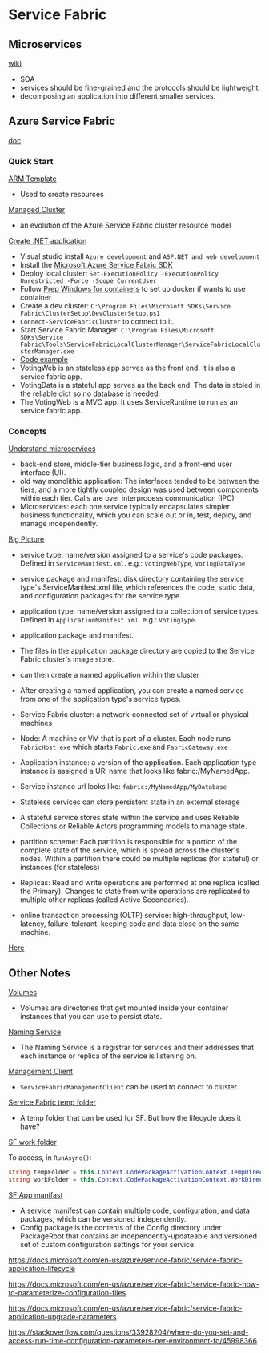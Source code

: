# Service Fabric

## Microservices

[wiki](https://en.wikipedia.org/wiki/Microservices)

- SOA
- services should be fine-grained and the protocols should be lightweight.
- decomposing an application into different smaller services.

## Azure Service Fabric

[doc](https://docs.microsoft.com/en-us/azure/service-fabric/service-fabric-overview)

### Quick Start

[ARM Template](https://docs.microsoft.com/en-us/azure/service-fabric/quickstart-cluster-template)

- Used to create resources

[Managed Cluster](https://docs.microsoft.com/en-us/azure/service-fabric/quickstart-managed-cluster-template)

- an evolution of the Azure Service Fabric cluster resource model

[Create .NET application](https://docs.microsoft.com/en-us/azure/service-fabric/service-fabric-quickstart-dotnet)

- Visual studio install `Azure development` and `ASP.NET and web development`
- Install the [Microsoft Azure Service Fabric SDK](https://www.microsoft.com/web/handlers/webpi.ashx?command=getinstallerredirect&appid=MicrosoftAzure-ServiceFabric-CoreSDK)
- Deploy local cluster: `Set-ExecutionPolicy -ExecutionPolicy Unrestricted -Force -Scope CurrentUser`
- Follow [Prep Windows for containers](https://docs.microsoft.com/en-us/virtualization/windowscontainers/quick-start/set-up-environment?tabs=Windows-10) to set up docker if wants to use container
- Create a dev cluster: `C:\Program Files\Microsoft SDKs\Service Fabric\ClusterSetup\DevClusterSetup.ps1`
- `Connect-ServiceFabricCluster` to connect to it.
- Start Service Fabric Manager: `C:\Program Files\Microsoft SDKs\Service Fabric\Tools\ServiceFabricLocalClusterManager\ServiceFabricLocalClusterManager.exe`
- [Code example](https://github.com/Azure-Samples/service-fabric-dotnet-quickstart)
- VotingWeb is an stateless app serves as the front end. It is also a service fabric app.
- VotingData is a stateful app serves as the back end. The data is stoled in the reliable dict so no database is needed.
- The VotingWeb is a MVC app. It uses ServiceRuntime to run as an service fabric app.

### Concepts

[Understand microservices](https://docs.microsoft.com/en-us/azure/service-fabric/service-fabric-overview-microservices)

- back-end store, middle-tier business logic, and a front-end user interface (UI).
- old way monolithic application: The interfaces tended to be between the tiers, and a more tightly coupled design was used between components within each tier. Calls are over interprocess communication (IPC)
- Microservices: each one service typically encapsulates simpler business functionality, which you can scale out or in, test, deploy, and manage independently.

[Big Picture](https://docs.microsoft.com/en-us/azure/service-fabric/service-fabric-content-roadmap)

- service type: name/version assigned to a service's code packages. Defined in `ServiceManifest.xml`. e.g.: `VotingWebType`, `VotingDataType`
- service package and manifest: disk directory containing the service type's ServiceManifest.xml file, which references the code, static data, and configuration packages for the service type.
- application type: name/version assigned to a collection of service types. Defined in `ApplicationManifest.xml`. e.g.: `VotingType`.
- application package and manifest.
- The files in the application package directory are copied to the Service Fabric cluster's image store.
- can then create a named application within the cluster
- After creating a named application, you can create a named service from one of the application type's service types.

- Service Fabric cluster: a network-connected set of virtual or physical machines
- Node: A machine or VM that is part of a cluster. Each node runs `FabricHost.exe` which starts `Fabric.exe` and `FabricGateway.exe`
- Application instance: a version of the application. Each application type instance is assigned a URI name that looks like fabric:/MyNamedApp.
- Service instance url looks like: `fabric:/MyNamedApp/MyDatabase`
- Stateless services can store persistent state in an external storage
- A stateful service stores state within the service and uses Reliable Collections or Reliable Actors programming models to manage state.
- partition scheme: Each partition is responsible for a portion of the complete state of the service, which is spread across the cluster's nodes. Within a partition there could be multiple replicas (for stateful) or instances (for stateless)
- Replicas: Read and write operations are performed at one replica (called the Primary). Changes to state from write operations are replicated to multiple other replicas (called Active Secondaries).

- online transaction processing (OLTP) service: high-throughput, low-latency, failure-tolerant. keeping code and data close on the same machine.

[Here](https://docs.microsoft.com/en-us/azure/service-fabric/service-fabric-content-roadmap#supported-programming-models)

## Other Notes

[Volumes](https://docs.microsoft.com/en-us/azure/service-fabric-mesh/service-fabric-mesh-storing-state#volumes)

- Volumes are directories that get mounted inside your container instances that you can use to persist state.

[Naming Service](https://docs.microsoft.com/en-us/azure/service-fabric/service-fabric-reliable-services-communication)

- The Naming Service is a registrar for services and their addresses that each instance or replica of the service is listening on.

[Management Client](https://docs.microsoft.com/en-us/python/api/azure-mgmt-servicefabric/azure.mgmt.servicefabric.ServiceFabricManagementClient?view=azure-python)

- `ServiceFabricManagementClient` can be used to connect to cluster.

[Service Fabric temp folder](https://docs.microsoft.com/en-us/dotnet/api/system.fabric.codepackageactivationcontext.tempdirectory?view=azure-dotnet)

- A temp folder that can be used for SF. But how the lifecycle does it have?

[SF work folder](https://social.msdn.microsoft.com/Forums/sqlserver/en-US/3d7b0d30-b084-4253-9a3e-49f9f1b9c1b2/how-do-i-get-files-into-the-work-directory-of-a-stateless-service?forum=AzureServiceFabric)

To access, in `RunAsync()`:

```C#
string tempFolder = this.Context.CodePackageActivationContext.TempDirectory;
string workFolder = this.Context.CodePackageActivationContext.WorkDirectory;
```

[SF App manifast](https://docs.microsoft.com/en-us/azure/service-fabric/service-fabric-application-and-service-manifests)

- A service manifest can contain multiple code, configuration, and data packages, which can be versioned independently.
- Config package is the contents of the Config directory under PackageRoot that contains an independently-updateable and versioned set of custom configuration settings for your service.

<https://docs.microsoft.com/en-us/azure/service-fabric/service-fabric-application-lifecycle>

<https://docs.microsoft.com/en-us/azure/service-fabric/service-fabric-how-to-parameterize-configuration-files>

<https://docs.microsoft.com/en-us/azure/service-fabric/service-fabric-application-upgrade-parameters>

<https://stackoverflow.com/questions/33928204/where-do-you-set-and-access-run-time-configuration-parameters-per-environment-fo/45998366>
